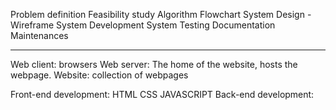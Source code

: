 Problem definition
Feasibility study
Algorithm
Flowchart
System Design
	- Wireframe
System Development
System Testing
Documentation
Maintenances

---
Web client: browsers
Web server: The home of the website, hosts the webpage. 
Website: collection of webpages 

Front-end development: HTML CSS JAVASCRIPT
Back-end development: 
